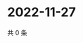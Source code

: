 # 2022-11-27

共 0 条

<!-- BEGIN WEIBO -->
<!-- 最后更新时间 Sun Nov 27 2022 18:14:21 GMT+0800 (China Standard Time) -->

<!-- END WEIBO -->
